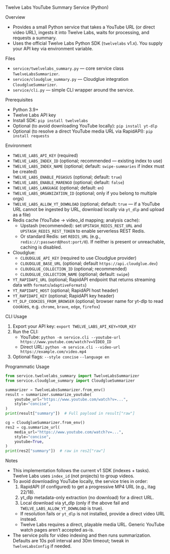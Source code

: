 Twelve Labs YouTube Summary Service (Python)

Overview
- Provides a small Python service that takes a YouTube URL (or direct video URL), ingests it into Twelve Labs, waits for processing, and requests a summary.
- Uses the official Twelve Labs Python SDK (`twelvelabs` v1.x). You supply your API key via environment variable.

Files
- `service/twelvelabs_summary.py` — core service class `TwelveLabsSummarizer`.
- `service/cloudglue_summary.py` — Cloudglue integration `CloudglueSummarizer`.
- `service/cli.py` — simple CLI wrapper around the service.

Prerequisites
- Python 3.9+
- Twelve Labs API key
- Install SDK: `pip install twelvelabs`
- Optional (to avoid downloading YouTube locally): `pip install yt-dlp`
 - Optional (to resolve a direct YouTube media URL via RapidAPI): `pip install requests`

Environment
- `TWELVE_LABS_API_KEY` (required)
- `TWELVE_LABS_INDEX_ID` (optional; recommended — existing index to use)
- `TWELVE_LABS_INDEX_NAME` (optional; default: `swipe-summaries` if index must be created)
- `TWELVE_LABS_ENABLE_PEGASUS` (optional; default: `true`)
- `TWELVE_LABS_ENABLE_MARENGO` (optional; default: `false`)
- `TWELVE_LABS_LANGUAGE` (optional; default: `en`)
- `TWELVE_LABS_ORGANIZATION_ID` (optional; only if you belong to multiple orgs)
- `TWELVE_LABS_ALLOW_YT_DOWNLOAD` (optional; default: `true` — if a YouTube URL cannot be ingested by URL, download locally via `yt_dlp` and upload as a file)
 - Redis cache (YouTube → video_id mapping; analysis cache):
   - Upstash (recommended): set `UPSTASH_REDIS_REST_URL` and `UPSTASH_REDIS_REST_TOKEN` to enable serverless REST Redis.
   - Or standard Redis: set `REDIS_URL` (e.g., `redis://:password@host:port/0`). If neither is present or unreachable, caching is disabled.
- Cloudglue:
  - `CLOUDGLUE_API_KEY` (required to use Cloudglue provider)
  - `CLOUDGLUE_BASE_URL` (optional; default `https://api.cloudglue.dev`)
  - `CLOUDGLUE_COLLECTION_ID` (optional; recommended)
  - `CLOUDGLUE_COLLECTION_NAME` (optional; default: `swipe`)
- `YT_RAPIDAPI_URL` (optional; RapidAPI endpoint that returns streaming data with `formats`/`adaptiveFormats`)
- `YT_RAPIDAPI_HOST` (optional; RapidAPI host header)
 - `YT_RAPIDAPI_KEY` (optional; RapidAPI key header)
 - `YT_DLP_COOKIES_FROM_BROWSER` (optional; browser name for yt-dlp to read cookies, e.g. `chrome`, `brave`, `edge`, `firefox`)

CLI Usage
1) Export your API key:
   `export TWELVE_LABS_API_KEY=YOUR_KEY`
2) Run the CLI:
   - YouTube: `python -m service.cli --youtube-url https://www.youtube.com/watch?v=VIDEO_ID`
   - Direct URL: `python -m service.cli --video-url https://example.com/video.mp4`
3) Optional flags:
   `--style concise` `--language en`

Programmatic Usage
```python
from service.twelvelabs_summary import TwelveLabsSummarizer
from service.cloudglue_summary import CloudglueSummarizer

summarizer = TwelveLabsSummarizer.from_env()
result = summarizer.summarize_youtube(
    youtube_url="https://www.youtube.com/watch?v=...",
    style="concise",
)
print(result["summary"])  # Full payload in result["raw"]

cg = CloudglueSummarizer.from_env()
res2 = cg.summarize_url(
    media_url="https://www.youtube.com/watch?v=...",
    style="concise",
    youtube=True,
)
print(res2["summary"])  # raw in res2["raw"]
```

Notes
- This implementation follows the current v1 SDK (indexes + tasks). Twelve Labs uses `index_id` (not projects) to group videos.
- To avoid downloading YouTube locally, the service tries in order:
  1) RapidAPI (if configured) to get a progressive MP4 URL (e.g., itag 22/18).
  2) yt_dlp metadata-only extraction (no download) for a direct URL.
  3) Local download via yt_dlp (only if the above fail and `TWELVE_LABS_ALLOW_YT_DOWNLOAD` is true).
  - If resolution fails or `yt_dlp` is not installed, provide a direct video URL instead.
  - Twelve Labs requires a direct, playable media URL. Generic YouTube watch pages aren’t accepted as-is.
- The service polls for video indexing and then runs summarization. Defaults are 10s poll interval and 30m timeout; tweak in `TwelveLabsConfig` if needed.
